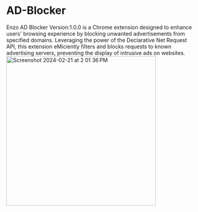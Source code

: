 # AD-Blocker
Enzo AD Blocker Version:1.0.0 is a Chrome extension designed to enhance users' browsing experience by blocking unwanted advertisements from specified domains. Leveraging the power of the Declarative Net Request API, this extension eMiciently filters and blocks requests to known advertising servers, preventing the display of intrusive ads on
websites.
<img width="396" alt="Screenshot 2024-02-21 at 2 01 36 PM" src="https://github.com/xvishnuprasad/AD-Blocker/assets/171444108/c256a6bc-755d-4caa-b15d-4dfca44fb978">
